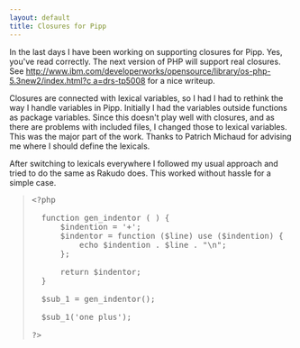 ```yaml
---
layout: default
title: Closures for Pipp
---
```


<p>
In the last days I have been working on supporting closures for Pipp. Yes, you've read correctly. The next version of PHP will support real closures. See
<a href="http://www.ibm.com/developerworks/opensource/library/os-php-5.3new2/index.html?ca=drs-tp5008" rel="nofollow">http://www.ibm.com/developerworks/opensource/library/os-php-5.3new2/index.html?<nobr>c<wbr></nobr> a=drs-tp5008</a> for a nice writeup.
</p><p>
Closures are connected with lexical variables, so I had I had to rethink the way I handle variables in Pipp. Initially I had the variables outside functions as package variables. Since this doesn't play well with closures, and as there are problems with included files, I changed those to lexical variables. This was the major part of the work. Thanks to Patrich Michaud for advising me where I should define the lexicals.
</p><p>
After switching to lexicals everywhere I followed my usual approach and tried to do the same as Rakudo does. This worked without hassle for a simple case.</p><blockquote><div><p> <tt>&lt;?php<br> <br>&nbsp; function gen_indentor ( ) {<br>&nbsp; &nbsp; &nbsp; $indention = '+';<br>&nbsp; &nbsp; &nbsp; $indentor = function ($line) use ($indention) {<br>&nbsp; &nbsp; &nbsp; &nbsp; &nbsp; echo $indention . $line . "\n";<br>&nbsp; &nbsp; &nbsp; };<br> <br>&nbsp; &nbsp; &nbsp; return $indentor;<br>&nbsp; }<br> <br>&nbsp; $sub_1 = gen_indentor();<br> <br>&nbsp; $sub_1('one plus');<br> <br>?&gt;</tt></p>
